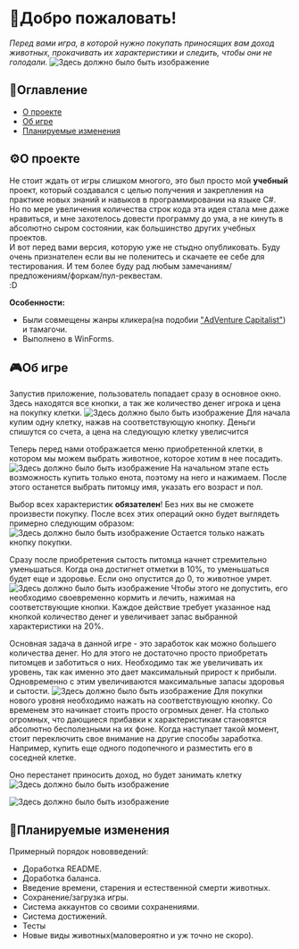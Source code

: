 # 👋Добро пожаловать!

*Перед вами игра, в которой нужно покупать приносящих вам доход животных, прокачивать их характеристики и следить, чтобы они не голодали.*
![Здесь должно было быть изображение](images/Preview.JPG)


## 📑Оглавление
 - [О проекте](#о-проекте)
 - [Об игре](#об-игре)
 - [Планируемые изменения](#планируемые-изменения)

## ⚙О проекте
Не стоит ждать от игры слишком многого, это был просто мой **учебный** проект, который создавался с целью получения и закрепления на практике новых знаний и навыков в программировании на языке C#.  
Но по мере увеличения количества строк кода эта идея стала мне даже нравиться, и мне захотелось довести программу до ума, а не кинуть в абсолютно сыром состоянии, как большинство других учебных проектов.  
И вот перед вами версия, которую уже не стыдно опубликовать. Буду очень признателен если вы не поленитесь и скачаете ее себе для тестирования. И тем более буду рад любым замечаниям/предложениям/форкам/пул-реквестам.  
:D  

**Особенности:**  
 - Были совмещены жанры кликера(на подобии ["AdVenture Capitalist"](https://store.steampowered.com/app/346900/AdVenture_Capitalist/)) и тамагочи. 
 - Выполнено в WinForms.
 
## 🎮Об игре
Запустив приложение, пользователь попадает сразу в основное окно. Здесь находятся все кнопки, а так же количество денег игрока и цена на покупку клетки.
![Здесь должно было быть изображение](images/1.JPG)
Для начала купим одну клетку, нажав на соответствующую кнопку. Деньги спишутся со счета, а цена на следующую клетку увелисчится

Теперь перед нами отображается меню приобретенной клетки, в котором мы можем выбрать животное, которое хотим в нее посадить.
![Здесь должно было быть изображение](images/2.JPG)
На начальном этапе есть возможность купить только енота, поэтому на него и нажимаем. После этого останется выбрать питомцу имя, указать его возраст и пол. 

Выбор всех характеристик **обязателен**! Без них вы не сможете произвести покупку. После всех этих операций окно будет выглядеть примерно следующим образом:
![Здесь должно было быть изображение](images/3.JPG)
Остается только нажать кнопку покупки.

Сразу после приобретения сытость питомца начнет стремительно уменьшаться. Когда она достигнет отметки в 10%, то уменьшаться будет еще и здоровье. Если оно опустится до 0, то животное умрет. 
![Здесь должно было быть изображение](images/4.JPG)
Чтобы этого не допустить, его необходимо своевременно кормить и лечить, нажимая на соответствующие кнопки. Каждое действие требует указанное над кнопкой количество денег и увеличивает запас выбранной характеристики на 20%.

Основная задача в данной игре - это заработок как можно большего количества денег. Но для этого не достаточно просто приобретать питомцев и заботиться о них. Необходимо так же увеличивать их уровень, так как именно это дает максимальный прирост к прибыли. Одновременно с этим увеличиваются максимальные запасы здоровья и сытости.
![Здесь должно было быть изображение](images/5.JPG)
Для покупки нового уровня необходимо нажать на соответствующую кнопку. Со временем это начинает стоить просто огромных денег. На столько огромных, что дающиеся прибавки к характеристикам становятся абсолютно бесполезными на их фоне. Когда наступает такой момент, стоит переключить свое внимание на другие способы заработка. Например, купить еще одного подопечного и разместить его в соседней клетке. 

Оно перестанет приносить доход, но будет занимать клетку 
![Здесь должно было быть изображение](images/6.JPG)



![Здесь должно было быть изображение](images/7.JPG)



## 💭Планируемые изменения 
Примерный порядок нововведений:
 - Доработка README.
 - Доработка баланса.
 - Введение времени, старения и естественной смерти животных. 
 - Сохранение/загрузка игры.
 - Система аккаунтов со своими сохранениями.
 - Система достижений.
 - Тесты
 - Новые виды животных(маловероятно и уж точно не скоро).

